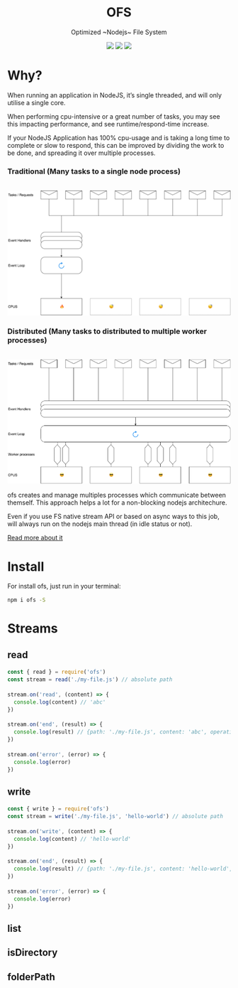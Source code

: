 <h1 align="center">OFS</h1>

<p align="center">Optimized ~Nodejs~ File System</p>

<p align="center">
  <img src="https://api.travis-ci.org/raphamorim/ofs.svg?branch=master"/>
  <img src="https://ci.appveyor.com/api/projects/status/ti7t3o426e1wgu4r?svg=true"/>
  <img src="https://img.shields.io/npm/v/npm.svg"/>
</p>

# Why?

When running an application in NodeJS, it’s single threaded, and will only utilise a single core.

When performing cpu-intensive or a great number of tasks, you may see this impacting performance, and see runtime/respond-time increase.

If your NodeJS Application has 100% cpu-usage and is taking a long time to complete or slow to respond, this can be improved by dividing the work to be done, and spreading it over multiple processes.

### Traditional (Many tasks to a single node process)

<p align="center"><br><img alt="Traditional" src="assets/traditional.png"/><br></p>

### Distributed (Many tasks to distributed to multiple worker processes)

<p align="center"><br><img alt="Distributed" src="assets/distributed.png"/><br></p>

ofs creates and manage multiples processes which communicate between themself. This approach helps a lot for a non-blocking nodejs architechure.

Even if you use FS native stream API or based on async ways to this job, will always run on the nodejs main thread (in idle status or not).

[Read more about it](https://medium.com/@NorbertdeLangen/communicating-between-nodejs-processes-4e68be42b917)

# Install

For install ofs, just run in your terminal:

```bash
npm i ofs -S
```

# Streams

## read

```js
const { read } = require('ofs')
const stream = read('./my-file.js') // absolute path

stream.on('read', (content) => {
  console.log(content) // 'abc'
})

stream.on('end', (result) => {
  console.log(result) // {path: './my-file.js', content: 'abc', operation: 'read'}
})

stream.on('error', (error) => {
  console.log(error)
})
```

## write

```js
const { write } = require('ofs')
const stream = write('./my-file.js', 'hello-world') // absolute path

stream.on('write', (content) => {
  console.log(content) // 'hello-world'
})

stream.on('end', (result) => {
  console.log(result) // {path: './my-file.js', content: 'hello-world', operation: 'write'}
})

stream.on('error', (error) => {
  console.log(error)
})
```

## list

## isDirectory

## folderPath
